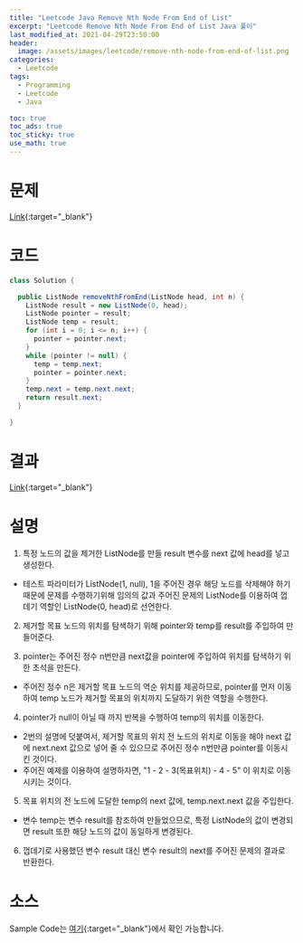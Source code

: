 ```yaml
---
title: "Leetcode Java Remove Nth Node From End of List"
excerpt: "Leetcode Remove Nth Node From End of List Java 풀이"
last_modified_at: 2021-04-29T23:50:00
header:
  image: /assets/images/leetcode/remove-nth-node-from-end-of-list.png
categories:
  - Leetcode
tags:
  - Programming
  - Leetcode
  - Java

toc: true
toc_ads: true
toc_sticky: true
use_math: true
---
```

# 문제
[Link](https://leetcode.com/problems/problems/remove-nth-node-from-end-of-list/){:target="_blank"}

# 코드
```java
class Solution {

  public ListNode removeNthFromEnd(ListNode head, int n) {
    ListNode result = new ListNode(0, head);
    ListNode pointer = result;
    ListNode temp = result;
    for (int i = 0; i <= n; i++) {
      pointer = pointer.next;
    }
    while (pointer != null) {
      temp = temp.next;
      pointer = pointer.next;
    }
    temp.next = temp.next.next;
    return result.next;
  }

}
```

# 결과
[Link](https://leetcode.com/submissions/detail/486695652/){:target="_blank"}

# 설명
1. 특정 노드의 값을 제거한 ListNode를 만들 result 변수를 next 값에 head를 넣고 생성한다.
  - 테스트 파라미터가 ListNode(1, null), 1을 주어진 경우 해당 노드를 삭제해야 하기 때문에 문제를 수행하기위해 임의의 값과 주어진 문제의 ListNode를 이용하여 껍데기 역할인 ListNode(0, head)로 선언한다.

2. 제거할 목표 노드의 위치를 탐색하기 위해 pointer와 temp를 result를 주입하여 만들어준다.

3. pointer는 주어진 정수 n번만큼 next값을 pointer에 주입하여 위치를 탐색하기 위한 초석을 만든다.
  - 주어진 정수 n은 제거할 목표 노드의 역순 위치를 제공하므로, pointer를 먼저 이동하여 temp 노드가 제거할 목표의 위치까지 도달하기 위한 역할을 수행한다.

4. pointer가 null이 아닐 때 까지 반복을 수행하여 temp의 위치를 이동한다.
  - 2번의 설명에 덧붙여서, 제거할 목표의 위치 전 노드의 위치로 이동을 해야 next 값에 next.next 값으로 넣어 줄 수 있으므로 주어진 정수 n번만큼 pointer를 이동시킨 것이다.
  - 주어진 예제를 이용하여 설명하자면, "1 - 2 - 3(목표위치) - 4 - 5" 이 위치로 이동시키는 것이다.

5. 목표 위치의 전 노드에 도달한 temp의 next 값에, temp.next.next 값을 주입한다.
  - 변수 temp는 변수 result를 참조하여 만들었으므로, 특정 ListNode의 값이 변경되면 result 또한 해당 노드의 값이 동일하게 변경된다.

6. 껍데기로 사용했던 변수 result 대신 변수 result의 next를 주어진 문제의 결과로 반환한다.

# 소스
Sample Code는 [여기](https://github.com/GracefulSoul/leetcode/blob/master/src/main/java/gracefulsoul/problems/RemoveNthNodeFromEndOfList.java){:target="_blank"}에서 확인 가능합니다.